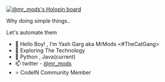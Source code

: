 [![@mr_mods's Holopin board](https://holopin.me/mr_mods)](https://holopin.io/@mr_mods)

Why doing simple things.. 

Let's automate them
- 👋 Hello Boy! , I’m Yash Garg aka MrMods <#TheCatGang>
- 👀 Exploring The Technology
- 🌱 Python , Java(current)
- 📫 twitter - [@mr_mods](https://twitter.com/mr_mods_yg)
- :star: CodeIN Community Member


<!---
mr-mods-yg/mr-mods-yg is a ✨ special ✨ repository because its `README.md` (this file) appears on your GitHub profile.
You can click the Preview link to take a look at your changes.
--->

